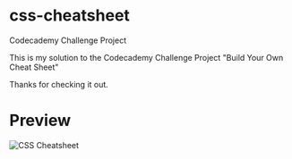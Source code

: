 # css-cheatsheet
Codecademy Challenge Project 

This is my solution to the Codecademy Challenge Project "Build Your Own Cheat Sheet"

Thanks for checking it out.

# Preview

![CSS Cheatsheet](https://user-images.githubusercontent.com/62681407/234135121-f93f50b5-8a7c-47fb-870c-750b66a58a38.jpg)
